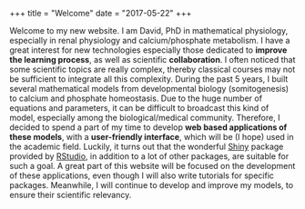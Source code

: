 +++
title = "Welcome"
date = "2017-05-22"
+++

Welcome to my new website. I am David, PhD in mathematical physiology, especially in renal physiology and calcium/phosphate metabolism. I have a great interest for new technologies especially those dedicated to **improve the learning process**, as well as scientific **collaboration**. I often noticed that some scientific topics are really complex, thereby classical courses may not be sufficient to integrate all this complexity. During the past 5 years, I built several mathematical models from developmental biology (somitogenesis) to calcium and phosphate homeostasis. Due to the huge number of equations and parameters, it can be difficult to broadcast this kind of model, especially among the biological/medical community. Therefore, I decided to spend a part of my time to develop **web based applications of these models**, with a **user-friendly interface**, which will be (I hope) used in the academic field. Luckily, it turns out that the wonderful [Shiny](https://shiny.rstudio.com) package provided by [RStudio](https://www.rstudio.com), in addition to a lot of other packages, are suitable for such a goal. A great part of this website will be focused on the development of these applications, even though I will also write tutorials for specific packages. Meanwhile, I will continue to develop and improve my models, to ensure their scientific relevancy. 
